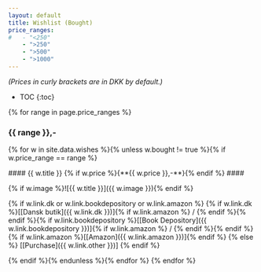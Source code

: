 ```yaml
---
layout: default
title: Wishlist (Bought)
price_ranges:
#   - "<250"
    - ">250"
    - ">500"
    - ">1000"
---
```

<i>(Prices in curly brackets are in DKK by default.)</i>

* TOC
{:toc}

{% for range in page.price_ranges %}
### {{ range }},- ###
{% for w in site.data.wishes %}{% unless w.bought != true %}{% if w.price_range == range %}

<div class="tile" markdown="1">
#### {{ w.title }} {% if w.price %}<span style="white-space:nowrap">{**{{ w.price }},-**}</span>{% endif %} ####

{% if w.image %}![{{ w.title }}]({{ w.image }}){% endif %}

{% if w.link.dk or w.link.bookdepository or w.link.amazon %}
<span style="text-align: center;">{% if w.link.dk %}[[Dansk butik]({{ w.link.dk }})]{% if w.link.amazon %} / {% endif %}{% endif %}{% if w.link.bookdepository %}[[Book Depository]({{ w.link.bookdepository }})]{% if w.link.amazon %} / {% endif %}{% endif %}{% if w.link.amazon %}[[Amazon]({{ w.link.amazon }})]{% endif %}</span>
{% else %}
<span style="text-align: center;">[[Purchase]({{ w.link.other }})]</span>
{% endif %}
</div>
{% endif %}{% endunless %}{% endfor %}
{% endfor %}
